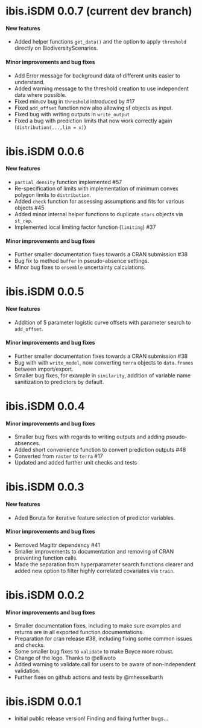 # ibis.iSDM 0.0.7 (current dev branch)
#### New features
* Added helper functions `get_data()` and the option to apply `threshold` directly on BiodiversityScenarios.

#### Minor improvements and bug fixes
* Add Error message for background data of different units easier to understand.
* Added warning message to the threshold creation to use independent data where possible.
* Fixed min.cv bug in `threshold` introduced by #17
* Fixed `add_offset` function now also allowing sf objects as input.
* Fixed bug with writing outputs in `write_output`
* Fixed a bug with prediction limits that now work correctly again (`distribution(...,lim = x)`)

# ibis.iSDM 0.0.6

#### New features
* `partial_density` function implemented  #57
* Re-specification of limits with implementation of minimum convex polygon limits to `distribution`.
* Added `check` function for assessing assumptions and fits for various objects #45
* Added minor internal helper functions to duplicate `stars` objects via `st_rep`.
* Implemented local limiting factor function (`limiting`) #37

#### Minor improvements and bug fixes
* Further smaller documentation fixes towards a CRAN submission #38
* Bug fix to method `buffer` in pseudo-absence settings.
* Minor bug fixes to `ensemble` uncertainty calculations.

# ibis.iSDM 0.0.5

#### New features
* Addition of 5 parameter logistic curve offsets with parameter search to `add_offset`.

#### Minor improvements and bug fixes
* Further smaller documentation fixes towards a CRAN submission #38
* Bug with with `write_model`, now converting `terra` objects to `data.frames` between import/export.
* Smaller bug fixes, for example in `similarity`, addition of variable name sanitization to predictors by default.

# ibis.iSDM 0.0.4

#### Minor improvements and bug fixes
* Smaller bug fixes with regards to writing outputs and adding pseudo-absences.
* Added short convenience function to convert prediction outputs #48
* Converted from `raster` to `terra` #17
* Updated and added further unit checks and tests

# ibis.iSDM 0.0.3

#### New features
* Aded Boruta for iterative feature selection of predictor variables.

#### Minor improvements and bug fixes
* Removed Magittr dependency #41
* Smaller improvements to documentation and removing of CRAN preventing function calls.
* Made the separation from hyperparameter search functions clearer and added new option to filter highly correlated covariates via `train`.

# ibis.iSDM 0.0.2

#### Minor improvements and bug fixes
* Smaller documentation fixes, including to make sure examples and returns are in all exported function documentations.
* Preparation for cran release #38, including fixing some common issues and checks.
* Some smaller bug fixes to `validate` to make Boyce more robust.
* Change of the logo. Thanks to @elliwoto 
* Added warning to validate call for users to be aware of non-independent validation.
* Further fixes on github actions and tests by @mhesselbarth

# ibis.iSDM 0.0.1

* Initial public release version! Finding and fixing further bugs... 
